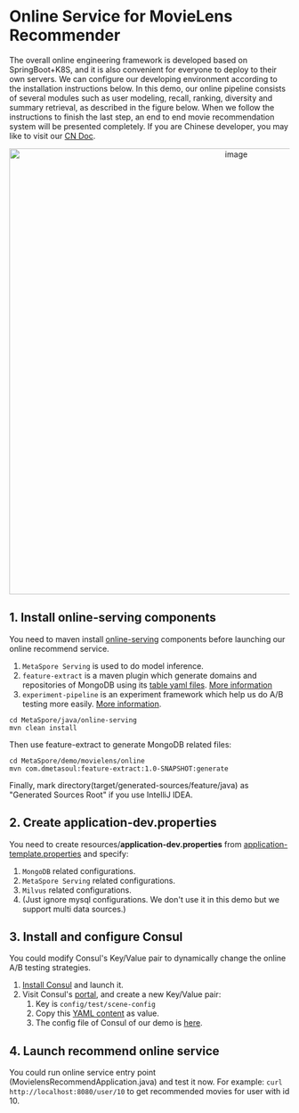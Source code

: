 # Online Service for MovieLens Recommender

The overall online engineering framework is developed based on SpringBoot+K8S, and it is also convenient for everyone to deploy to their own servers. We can configure our developing environment according to the installation instructions below. In this demo, our online pipeline consists of several modules such as user modeling, recall, ranking, diversity and summary retrieval, as described in the figure below. When we follow the instructions to finish the last step, an end to end movie recommendation system will be presented completely. If you are Chinese developer, you may like to visit our [CN Doc](README-CN.md).

<p align="center">
   <img width="800" alt="image" src="https://user-images.githubusercontent.com/7464971/160770284-26bd3885-4d47-4c00-9260-b3dc1aeb4263.png">
</p>

## 1. Install online-serving components
You need to maven install [online-serving](https://github.com/meta-soul/MetaSpore/tree/main/java/online-serving) components 
before launching our online recommend service.
1. `MetaSpore Serving` is used to do model inference.
2. `feature-extract` is a maven plugin which generate domains and repositories of MongoDB using its [table yaml files](https://github.com/meta-soul/MetaSpore/tree/main/demo/movielens/online/src/main/resources/tables). [More information](https://github.com/meta-soul/MetaSpore/blob/main/java/online-serving/feature-extract/README.md)
3. `experiment-pipeline` is an experiment framework which help us do A/B testing more easily. [More information](https://github.com/meta-soul/MetaSpore/blob/main/java/online-serving/experiment-pipeline/README.md).
```
cd MetaSpore/java/online-serving
mvn clean install 
```
Then use feature-extract to generate MongoDB related files:
```
cd MetaSpore/demo/movielens/online
mvn com.dmetasoul:feature-extract:1.0-SNAPSHOT:generate
```
Finally, mark directory(target/generated-sources/feature/java) as "Generated Sources Root" if you use IntelliJ IDEA.

## 2. Create application-dev.properties
You need to create resources/**application-dev.properties** from [application-template.properties](https://github.com/meta-soul/MetaSpore/blob/main/demo/movielens/online/src/main/resources/application-template.properties) and specify:
1. `MongoDB` related configurations. 
2. `MetaSpore Serving` related configurations.
3. `Milvus` related configurations.
4. (Just ignore mysql configurations. We don't use it in this demo but we support multi data sources.)

## 3. Install and configure Consul
You could modify Consul's Key/Value pair to dynamically change the online A/B testing strategies.
1. [Install Consul](https://www.consul.io/downloads) and launch it.
2. Visit Consul's [portal](http://localhost:8500/ui/dc1/kv), and create a new Key/Value pair:
   1. Key is `config/test/scene-config`
   2. Copy this [YAML content](https://github.com/meta-soul/MetaSpore/blob/main/demo/movielens/online/src/main/resources/experiment.yaml) as value. 
   3. The config file of Consul of our demo is [here](https://github.com/meta-soul/MetaSpore/blob/main/demo/movielens/online/src/main/resources/bootstrap.yml).

## 4. Launch recommend online service
You could run online service entry point (MovielensRecommendApplication.java) and test it now.
For example: `curl http://localhost:8080/user/10` to get recommended movies for user with id 10.

